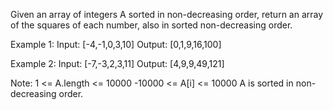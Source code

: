 Given an array of integers A sorted in non-decreasing order, return an array of the squares of each number, also in sorted non-decreasing order.

 
Example 1:
Input: [-4,-1,0,3,10]
Output: [0,1,9,16,100]

Example 2:
Input: [-7,-3,2,3,11]
Output: [4,9,9,49,121]
 

Note:
1 <= A.length <= 10000
-10000 <= A[i] <= 10000
A is sorted in non-decreasing order.